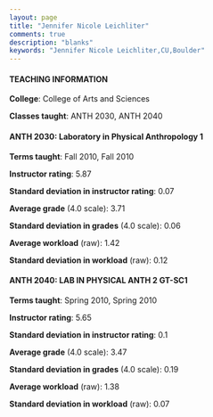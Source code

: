 ```yaml
---
layout: page
title: "Jennifer Nicole Leichliter" 
comments: true
description: "blanks"
keywords: "Jennifer Nicole Leichliter,CU,Boulder"
---
```

<head>
<script src="https://ajax.googleapis.com/ajax/libs/jquery/2.1.3/jquery.min.js"></script>
<script src="https://dl.dropboxusercontent.com/s/pc42nxpaw1ea4o9/highcharts.js?dl=0"></script>
<!-- <script src="../assets/js/highcharts.js"></script> -->
<style type="text/css">@font-face {
	font-family: "Bebas Neue";
	src: url(https://www.filehosting.org/file/details/544349/BebasNeue Regular.otf) format("opentype");
	}
	h1.Bebas { 
		font-family: "Bebas Neue", Verdana, Tahoma;
	}
</style>
</head>
	   
#### TEACHING INFORMATION

**College**: College of Arts and Sciences

**Classes taught**: ANTH 2030, ANTH 2040

#### ANTH 2030: Laboratory in Physical Anthropology 1

**Terms taught**: Fall 2010, Fall 2010

**Instructor rating**: 5.87

**Standard deviation in instructor rating**: 0.07

**Average grade** (4.0 scale): 3.71

**Standard deviation in grades** (4.0 scale): 0.06

**Average workload** (raw): 1.42

**Standard deviation in workload** (raw): 0.12

#### ANTH 2040: LAB IN PHYSICAL ANTH 2 GT-SC1

**Terms taught**: Spring 2010, Spring 2010

**Instructor rating**: 5.65

**Standard deviation in instructor rating**: 0.1

**Average grade** (4.0 scale): 3.47

**Standard deviation in grades** (4.0 scale): 0.19

**Average workload** (raw): 1.38

**Standard deviation in workload** (raw): 0.07


